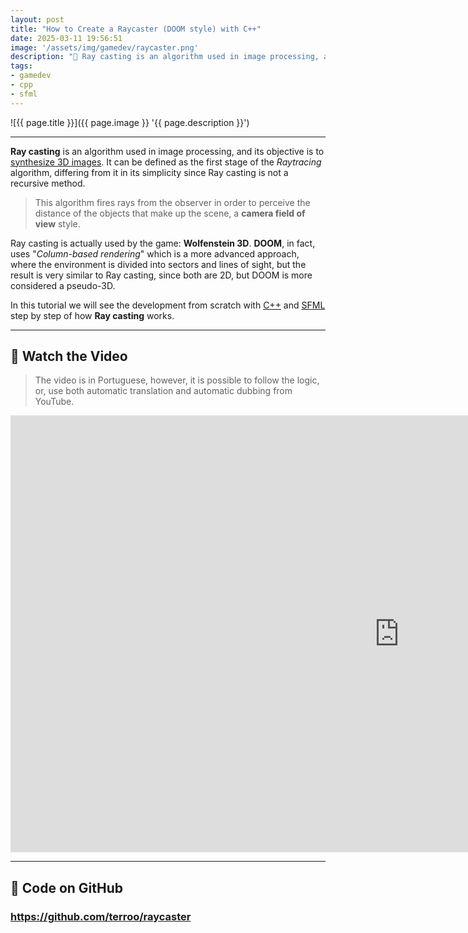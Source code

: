 ```yaml
---
layout: post
title: "How to Create a Raycaster (DOOM style) with C++"
date: 2025-03-11 19:56:51
image: '/assets/img/gamedev/raycaster.png'
description: "🚀 Ray casting is an algorithm used in image processing, and its objective is to synthesize 3D images"
tags:
- gamedev
- cpp
- sfml
---
```


![{{ page.title }}]({{ page.image }} '{{ page.description }}')

---

**Ray casting** is an algorithm used in image processing, and its objective is to <u>synthesize 3D images</u>. It can be defined as the first stage of the *Raytracing* algorithm, differing from it in its simplicity since Ray casting is not a recursive method.

> This algorithm fires rays from the observer in order to perceive the distance of the objects that make up the scene, a **camera field of view** style.

Ray casting is actually used by the game: **Wolfenstein 3D**. **DOOM**, in fact, uses "*Column-based rendering*" which is a more advanced approach, where the environment is divided into sectors and lines of sight, but the result is very similar to Ray casting, since both are 2D, but DOOM is more considered a pseudo-3D.

In this tutorial we will see the development from scratch with [C++](https://terminalroot.com/tags#cpp) and [SFML](https://terminalroot.com/tags#sfml) step by step of how **Ray casting** works.

---

## 🎥 Watch the Video
> The video is in Portuguese, however, it is possible to follow the logic, or, use both automatic translation and automatic dubbing from YouTube.

<iframe width="1243" height="699" src="https://www.youtube.com/embed/2JDzJoEscr0" title="" frameborder="0" allow="accelerometer; autoplay; clipboard-write; encrypted-media; gyroscope; picture-in-picture; web-share" referrerpolicy="strict-origin-when-cross-origin" allowfullscreen></iframe>

---

## 🚀 Code on GitHub
### <https://github.com/terroo/raycaster>



